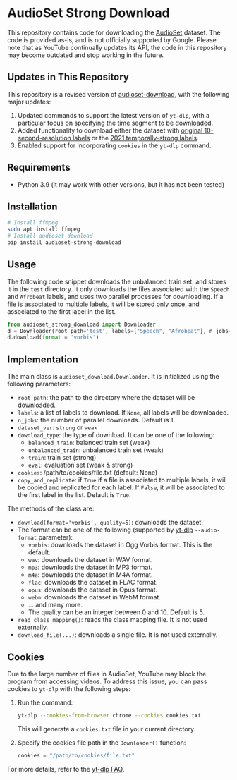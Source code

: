 # AudioSet Strong Download

This repository contains code for downloading the [AudioSet](https://research.google.com/audioset/) dataset.
The code is provided as-is, and is not officially supported by Google.
Please note that as YouTube continually updates its API, the code in this repository may become outdated and stop working in the future.

## Updates in This Repository
This repository is a revised version of [audioset-download](https://github.com/MorenoLaQuatra/audioset-download), with the following major updates:

1. Updated commands to support the latest version of `yt-dlp`, with a particular focus on specifying the time segment to be downloaded.
2. Added functionality to download either the dataset with [original 10-second-resolution labels](https://research.google.com/audioset/download.html) or the [2021 temporally-strong labels](https://research.google.com/audioset/download_strong.html).
3. Enabled support for incorporating `cookies` in the `yt-dlp` command. 

## Requirements

* Python 3.9 (it may work with other versions, but it has not been tested)

## Installation

```bash
# Install ffmpeg
sudo apt install ffmpeg
# Install audioset-download
pip install audioset-strong-download
```

## Usage

The following code snippet downloads the unbalanced train set, and stores it in the `test` directory.
It only downloads the files associated with the `Speech` and `Afrobeat` labels, and uses two parallel processes for downloading.
If a file is associated to multiple labels, it will be stored only once, and associated to the first label in the list.

```python
from audioset_strong_download import Downloader
d = Downloader(root_path='test', labels=["Speech", "Afrobeat"], n_jobs=2, download_type='eval', dataset_ver='strong', copy_and_replicate=False)
d.download(format = 'vorbis')
```

## Implementation

The main class is `audioset_download.Downloader`. It is initialized using the following parameters:
* `root_path`: the path to the directory where the dataset will be downloaded.
* `labels`: a list of labels to download. If `None`, all labels will be downloaded.
* `n_jobs`: the number of parallel downloads. Default is 1.
* `dataset_ver`: `strong` or `weak`
* `download_type`: the type of download. It can be one of the following:
  * `balanced_train`: balanced train set (weak)
  * `unbalanced_train`: unbalanced train set (weak)
  * `train`: train set (strong)
  * `eval`: evaluation set (weak & strong)
* `cookies`: /path/to/cookies/file.txt (default: None) 
* `copy_and_replicate`: if `True` if a file is associated to multiple labels, it will be copied and replicated for each label. If `False`, it will be associated to the first label in the list. Default is `True`.

The methods of the class are:
* `download(format='vorbis', quality=5)`: downloads the dataset. 
* The format can be one of the following (supported by [yt-dlp](https://github.com/yt-dlp/yt-dlp#post-processing-options) `--audio-format` parameter):
    * `vorbis`: downloads the dataset in Ogg Vorbis format. This is the default.
    * `wav`: downloads the dataset in WAV format.
    * `mp3`: downloads the dataset in MP3 format.
    * `m4a`: downloads the dataset in M4A format.
    * `flac`: downloads the dataset in FLAC format.
    * `opus`: downloads the dataset in Opus format.
    * `webm`: downloads the dataset in WebM format.
    * ... and many more.
  * The quality can be an integer between 0 and 10. Default is 5.
* `read_class_mapping()`: reads the class mapping file. It is not used externally.
* `download_file(...)`: downloads a single file. It is not used externally.

## Cookies

Due to the large number of files in AudioSet, YouTube may block the program from accessing videos. To address this issue, you can pass cookies to `yt-dlp` with the following steps:
1. Run the command:  
   ```bash
   yt-dlp --cookies-from-browser chrome --cookies cookies.txt
   ```  
   This will generate a `cookies.txt` file in your current directory.

2. Specify the cookies file path in the `Downloader()` function:  
   ```python
   cookies = "/path/to/cookies/file.txt"
   ```

For more details, refer to the [yt-dlp FAQ](https://github.com/yt-dlp/yt-dlp/wiki/FAQ#how-do-i-pass-cookies-to-yt-dlp).
